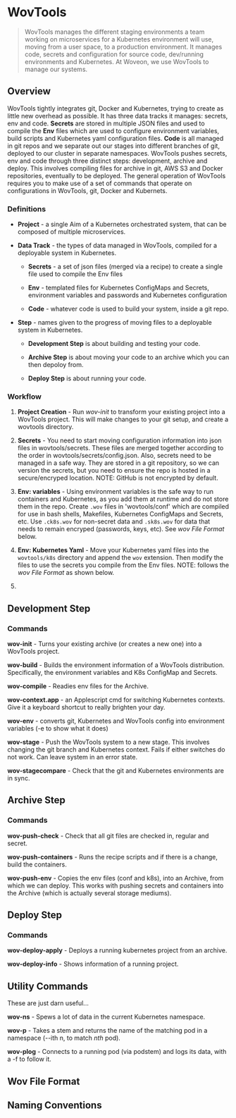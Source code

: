 # WovTools

> WovTools manages the different staging environments a team working on microservices for a Kubernetes environment will use, moving from a user space, to a production environment. It manages code, secrets and configuration for source code, dev/running environments and Kubernetes. At Woveon, we use WovTools to manage our systems.


## Overview

WovTools tightly integrates git, Docker and Kubernetes, trying to create as little new overhead as possible. It has three data tracks it manages: secrets, env and code. **Secrets** are stored in multiple JSON files and used to compile the **Env** files which are used to configure environment variables, build scripts and Kubernetes yaml configuration files. **Code** is all managed in git repos and we separate out our stages into different branches of git, deployed to our cluster in separate namespaces. WovTools pushes secrets, env and code through three distinct steps: development, archive and deploy. This involves compiling files for archive in git, AWS S3 and Docker repositories, eventually to be deployed. The general operation of WovTools requires you to make use of a set of commands that operate on configurations in WovTools, git, Docker and Kubernets.


### Definitions
* **Project** - a single Aim of a Kubernetes orchestrated system, that can be composed of multiple microservices.

* **Data Track** - the types of data managed in WovTools, compiled for a deployable system in Kubernetes.

  * **Secrets** - a set of json files (merged via a recipe) to create a single file used to compile the Env files
  
  * **Env** - templated files for Kubernetes ConfigMaps and Secrets, environment variables and passwords and Kubernetes configuration
  
  * **Code** - whatever code is used to build your system, inside a git repo.
  
* **Step** - names given to the progress of moving files to a deployable system in Kubernetes.

  * **Development Step** is about building and testing your code.
  
  * **Archive Step** is about moving your code to an archive which you can then depoloy from.
  
  * **Deploy Step** is about running your code.


### Workflow

1. **Project Creation** - Run *wov-init* to transform your existing project into a WovTools project. This will make changes to your git setup, and create a wovtools directory. 

2. **Secrets** - You need to start moving configuration information into json files in wovtools/secrets. These files are merged together according to the order in wovtools/secrets/config.json. Also, secrets need to be managed in a safe way. They are stored in a git repository, so we can version the secrets, but you need to ensure the repo is hosted in a secure/encryped location. NOTE: GitHub is not encrypted by default.

3. **Env: variables** - Using environment variables is the safe way to run containers and Kubernetes, as you add them at runtime and do not store them in the repo. Create `.wov` files in 'wovtools/conf' which are compiled for use in bash shells, Makefiles, Kubernetes ConfigMaps and Secrets, etc.  Use `.ck8s.wov` for non-secret data and `.sk8s.wov` for data that needs to remain encryped (passwords, keys, etc). See *wov File Format* below.

4. **Env: Kubernetes Yaml** - Move your Kubernetes yaml files into the `wovtools/k8s` directory and append the `wov` extension. Then modify the files to use the secrets you compile from the Env files. NOTE: follows the *wov File Format* as shown below.

5.

## Development Step

### Commands
**wov-init** - Turns your existing archive (or creates a new one) into a WovTools project.

**wov-build** - Builds the environment information of a WovTools distribution. Specifically, the environment variables and K8s ConfigMap and Secrets.

**wov-compile** - Readies env files for the Archive.

**wov-context.app** - an Applescript cmd for switching Kubernetes contexts. Give it a keyboard shortcut to really brighten your day.

**wov-env** - converts git, Kubernetes and WovTools config into environment variables (-e to show what it does)

**wov-stage** - Push the WovTools system to a new stage. This involves changing the git branch and Kubernetes context. Fails if either switches do not work. Can leave system in an error state.

**wov-stagecompare** - Check that the git and Kubernetes environments are in sync.

## Archive Step

### Commands
**wov-push-check** - Check that all git files are checked in, regular and secret.

**wov-push-containers** - Runs the recipe scripts and if there is a change, build the containers.

**wov-push-env** - Copies the env files (conf and k8s), into an Archive, from which we can deploy. This works with pushing secrets and containers into the Archive (which is actually several storage mediums).


## Deploy Step

### Commands
**wov-deploy-apply** - Deploys a running kubernetes project from an archive.

**wov-deploy-info** - Shows information of a running project.

## Utility Commands

These are just darn useful...

**wov-ns** - Spews a lot of data in the current Kubernetes namespace.

**wov-p** - Takes a stem and returns the name of the matching pod in a namespace (--ith n, to match *nth* pod).

**wov-plog** - Connects to a running pod (via podstem) and logs its data, with a -f to follow it.


## Wov File Format

## Naming Conventions
